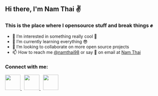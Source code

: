 ## Hi there, I'm Nam Thai ✌️

### This is the place where I opensource stuff and break things ✊

- 👀 I’m interested in something really cool 🤘
- 🌱 I’m currently learning everything 😎
- 💞️ I’m looking to collaborate on more open source projects
- 📫 How to reach me [@namthai98](https://github.com/namthai98) or say 👋 on email at [Nam Thai](namthai98@outlook.com)

### Connect with me:
<a href="https://www.linkedin.com/in/nam-thai-a1051b235/" target="_blank">
  <img src="https://github.com/gauravghongde/social-icons/blob/master/PNG/Black/LinkedIN_black.png" width=50px>
</a>
&nbsp;
<a href="https://www.facebook.com/profile.php?id=100081554843348" target="_blank">
  <img src="https://github.com/gauravghongde/social-icons/blob/master/PNG/Black/Facebook_black.png" width=50px>
</a>
&nbsp;
<a href="mailto:namthai98@outlook.com" target="_blank">
  <img src="https://github.com/gauravghongde/social-icons/blob/master/PNG/Black/Outlook_black.png" width=50px>
</a>



<!---
namthai98/namthai98 is a ✨ special ✨ repository because its `README.md` (this file) appears on your GitHub profile.
You can click the Preview link to take a look at your changes.
--->
